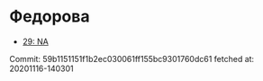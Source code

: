 # Федорова
- [29: NA](29.md)

Commit: 59b1151151f1b2ec030061ff155bc9301760dc61
 fetched at: 20201116-140301
